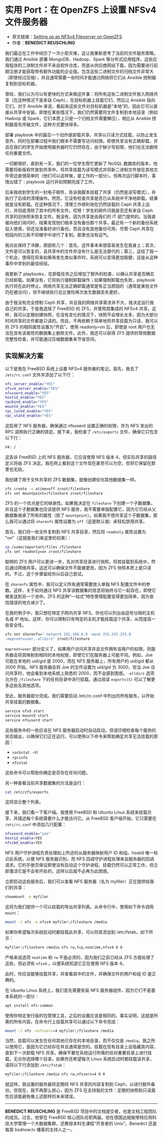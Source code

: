 # 实用 Port：在 OpenZFS 上设置 NFSv4 文件服务器

- 原文链接：[Setting up an NFSv4 Fileserver on OpenZFS](https://freebsdfoundation.org/wp-content/uploads/2022/06/Practicalports.pdf)
- 作者：**BENEDICT REUSCHLING**

我们最近在工作中经历了一次小型灾难，这让我重新思考了当前的文件服务策略。我们通过 Ansible 部署 MongoDB、Hadoop、Spark 等分布式应用程序。这些应用程序的二进制文件并不来自软件仓库，而是从供应商网站下载，因为需要进行前期注册才能获取带有额外功能的企业版。包含这些二进制文件的归档文件非常大（即使经过压缩），并且通常需要一些时间才能通过网络将它们从 Ansible 控制器复制到目标机器。

曾经，我们认为可以有更快的方式来做这件事：将所有这些二进制文件放入网络共享（在这种情况下是来自 Ceph），在目标机器上挂载它们，然后让 Ansible 指向它们。对于 Ansible 来说，看起来这些文件对目标机器是“本地”的，因此它可以直接从共享中安装。即使在某些情况下，我们仍然需要将文件复制到本地目录（例如 Hadoop 或 Spark，它们本质上只是一个归档文件需要解压），相比从 Ansible 控制器首先传输文件，这种方式要快得多。

部署 playbook 中的最后一个动作是卸载共享。共享以只读方式挂载，以防止发生意外，同时在部署过程中我们根本不需要写访问权限。即使共享没有正确卸载，并且在我们的学生开始使用服务器时它仍然存在，由于缺少写权限，他们也无法删除任何重要文件。

一切都很好，直到有一天，我们的一位学生帮忙更新了 NoSQL 数据库的版本，他需要将新版软件放到共享中。将共享挂载为读写模式并将新二进制文件放在其他文件旁边是很简单的（他们可以这样做，是工作的一部分）。但再次运行脚本时，事情出错了：playbook 运行并如预期完成了工作。

后来我收到学生的一封电子邮件，告诉我脚本挂载了共享（仍然是读写模式），并执行了后续的清理操作。然而，它没有检查共享是否已从系统中干净地卸载。结果就是没有卸载。在这种情况下，清理工作顺利地在仍然挂载的 Ceph 共享上运行，并彻底清除了其中的所有文件。哎呀！学生的邮件问我是否还有来自 Ceph 共享的旧快照来恢复文件。我没有，因为共享是由我们的 IT 部门提供的。当我直接向他们询问时，结果发现他们根本没有备份那个共享。最近有一个新的备份系统投入使用，但还没准备好进行备份。而且没有其他备份可用，尽管 Ceph 共享在校园内的三栋不同楼宇中进行了复制。那里也没有运气。

我对此保持了冷静，原因有几个：首先，这件事本来很容易发生在我身上；其次，文件是可以恢复的，且共享中的文件并没有什么是无法替代的；第三，这给了我一个机会，使得在将来如果再发生类似事件时，系统可以变得更加稳健，这是从这种事件中学到的最佳经验。

我更新了 playbooks，在卸载任务之后增加了额外的检查，以确认共享是否确实已经卸载。如果没有，它将执行强制卸载操作；如果强制卸载也失败，playbook 执行将在此时停止。网络共享无法正确卸载通常是有正当原因的（通常是某些文件仍在被访问），但不继续执行总比冒险再次发生数据丢失更好。

由于我没有完全控制 Ceph 共享，并且我的网络共享需求并不大，我决定运行我自己的共享。于是我选择了 FreeBSD 的 ZFS，并使用其集成的 NFSv4 共享。这样，我可以定期创建快照，在没有变化的情况下，快照不会增长太多，因为大部分时间共享的文件都是只读的。而且，不再依赖于简单地将共享挂载为只读，我可以将 ZFS 的相同属性设置为“开启”。使用 readonly=on 后，即使是 root 用户也无法在具有该属性的数据集上删除文件。此外，我还可以获得 ZFS 提供的常规数据完整性检查，并可能通过压缩数据集来节省空间。



## 实现解决方案  
以下是我在 FreeBSD 系统上设置 NFSv4 服务器的笔记。首先，我去了 `/etc/rc.conf` 文件并添加了以下行：

```sh
nfs_server_enable="YES"
nfsv4_server_enable="YES"
nfsuserd_enable="YES"
hostid_enable="YES"
rpcbind_enable="YES"
mountd_enable="YES"
rpc_lockd_enable="YES"
rpc_statd_enable="YES"
```

这启用了 NFS 服务器，确保通过 nfsuserd 设置正确的权限，并为 NFS 发出的 RPC 调用执行正确的锁定。接下来，我检查了 `/etc/exports` 文件，确保它只包含以下行：

```sh
V4: /
```

这告诉 FreeBSD 上的 NFS 服务器，它应该使用 NFS 版本 4，但实际共享的路径定义将由 ZFS 决定。我在网上看到这个文件现在甚至可以为空，但将它保留在那里也无妨。  

我创建了用于文件共享的 ZFS 数据集，就像创建任何其他数据集一样。

```sh
zfs create -o atime=off zroot/fileshare
zfs set mountpoint=/fileshare zroot/fileshare
```

ZFS 的一个优点是它的继承性。如果我决定在 `fileshare` 下创建一个子数据集，并且这个子数据集也应该提供 NFS 服务，我不需要单独配置它，因为它已经从父数据集继承了所有的属性（除了 `mountpoint`）。如果我不想共享这个子数据集，那么我可以通过将 `sharenfs` 属性设置为 `off`（这是默认值）来轻松禁用共享。

首先，我们将一些文件复制到 NFS 共享目录，然后将 `readonly` 属性设置为 "on"（这就是我们来这里的初衷）：

```sh
cp /some/important/files /fileshare
zfs set readonly=on zroot/fileshare
```

聪明的 ZFS 用户可以更进一步，先对共享目录进行快照，将其挂载到系统中，然后通过网络共享。这还可以确保文件不能被更改，因为 ZFS 快照本质上是只读的。不过，这个步骤留给你以后自己尝试。

在 `sharenfs` 属性中，我可以定义所有通常需要放入单独 NFS 配置文件中的参数。这样，关于如何通过 NFS 共享该数据集的信息将始终与它一起存在，即使它被发送到另一个池中。ZFS 的这种“一站式”特性使得配置变得更加简单，因为查找错误的地方减少了。

在我的例子中，我只想在特定子网内共享 NFS。你也可以列出由逗号分隔的主机名或 IP 地址。这样，你可以限制只有特定的主机才能挂载这个共享，从而提高一些安全性。

```sh
zfs set sharenfs="-network 192.168.0.0 -mask 255.255.255.0
-maproot=user,-alldirs" zroot/fileshare
```

`maproot=user` 部分定义了，如果用户访问共享并且文件拥有该用户的权限，则服务器会将其映射到相同的本地权限，即使它们在服务器上可能不同。例如，Joe 可能在本地的 uid/gid 是 2000，而在 NFS 服务器上，所有用户的 uid/gid 都从 3000 开始。NFS 服务器会将 Joe 的文件设置为 uid/gid 为 3000，但当 Joe 访问共享时，他会看到本地系统上熟悉的 2000，而不会感到困惑。`-alldirs` 选项允许在 `/fileshare` 下的任何目录中进行挂载。通过阅读 `exports(5)` 可以了解更多这些及其他选项。

至此，服务器部分完成。我们需要启动 /etc/rc.conf 中列出的所有服务，以开始共享挂载的数据集。

```sh
service nfsd start
service mountd start
service nfsuserd start
```
这些服务中的一些应该在 NFS 服务器启动时自动启动，但请仔细检查每个服务的状态输出，以确保它们正在运行。可以使用以下命令来帮助确定共享无法挂载的原因：

- `sockstat -4l`
- `rpcinfo`
- `nfsstat`

这些命令可以帮助你确定是否存在任何问题。

另一种查看当前共享数据集的方法是运行：

```sh
cat /etc/zfs/exports
```

这将显示整个列表。

接下来，我们看一下客户端。我使用 FreeBSD 和 Ubuntu Linux 系统来挂载共享，并描述每个系统需要什么才能访问它。从 FreeBSD 客户端开始，它只需要在 `/etc/rc.conf` 中添加几行配置：

```sh
nfsuserd_enable="yes"
hostid_enable=YES
nfscbd_enable=YES
```

NFS 用户守护进程负责处理如上所述的从服务器映射用户 ID 和组。hostid 唯一标识此系统，以便 NFS 服务器识别，而 NFS 回调守护进程处理来自服务器的回调请求。它的手册页保证即使没有启动这个守护进程，挂载仍然可以正常工作，但立即激活它是不会有坏处的，这样以后就不必再为此困惑。

立即启动这些服务后，我们可以查看 NFS 服务器（名为 myfiler）正在提供给我们的共享：

```sh
showmount -e myfiler
```

这将为我们提供一个可以挂载的导出共享列表。从命令行中，使用如下命令调用 `mount`：

```sh
mount -t nfs -o nfsv4 myfiler:/fileshare /media
```

如果你希望每次系统启动时都挂载此共享，可以将其添加到 /etc/fstab，如下所示：

```sh
myfiler:/fileshare /media nfs rw,tcp,noatime,nfsv4 0 0
```

严格来说选项 `noatime` 和 `rw` 不是必须的，因为我们之前已经从 ZFS 方面处理了这些，但必须有 `nfsv4` ，以便系统知道它正在使用 NFS 版本 4。

此时，你应该能够挂载共享，并查看其中的文件，并确保文件的用户和组 ID 是正确的。

在 Ubuntu Linux 系统上，我们首先需要安装 NFS 服务器组件，因为它们不是基本系统的一部分：

```sh
apt install nfs-common
```

使用你特定发行版的包管理工具，之后的设置应该是相同的。事实证明，这就是所需的所有内容。在命令行上挂载共享可以通过以下命令完成：

```sh
mount -t nfs -onfsvers=4 myfiler:/fileshare /media
```

当然，挂载可以发生在任何其他已存在的本地目录，而不仅仅是 `/media`。我之所以使用它，是因为它已经存在并且通常是空的。挂载在现有目录上会隐藏其内容，直到下一次卸载 NFS 共享。确保不要在系统运行所需的任何重要目录上进行挂载。无论你选择哪个目录，如果你还希望每次 Linux 系统启动时都挂载该共享，请将以下行添加到 `/etc/fstab`：

```sh
myfiler:/fileshare /media nfs rw,nfsvers=4 0 0
```

就这样。我设置的服务器将定期将 NFS 共享的内容复制到 Ceph，以进行额外备份。但现在，我不再那么担心，因为 ZFS 在支持我的文件：定期的快照和只读属性应该能避免像上述那样的未来错误。

---

**BENEDICT REUSCHLING** 是 FreeBSD 项目中的文档提交者，也是文档工程团队的成员。过去，他曾在 FreeBSD 核心团队任职两届。他在德国达姆施塔特应用科技大学管理一个大数据集群，还教授本科生课程“开发者的 Unix”。Benedict 还是每周 bsdnow.tv 播客的主持人之一。
